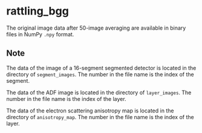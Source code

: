 # rattling_bgg

The original image data after 50-image averaging are available in binary files in NumPy `.npy` format.

## Note

The data of the image of a 16-segment segmented detector is located in the directory of `segment_images`. The number in the file name is the index of the segment.

The data of the ADF image is located in the directory of `layer_images`. The number in the file name is the index of the layer.

The data of the electron scattering anisotropy map is located in the directory of `anisotropy_map`. The number in the file name is the index of the layer.
